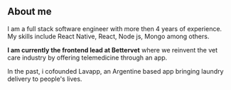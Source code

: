 ## About me

I am a full stack software engineer with more then 4 years of experience.
My skills include React Native, React, Node js, Mongo among others.

**I am currently the frontend lead at Bettervet** where we reinvent the vet care industry by offering telemedicine through an app.

In the past, i cofounded Lavapp, an Argentine based app bringing laundry delivery to people's lives.

